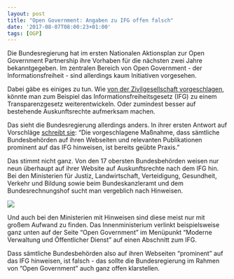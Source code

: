 ```yaml
---
layout: post
title: "Open Government: Angaben zu IFG offen falsch"
date: '2017-08-07T08:00:23+01:00'
tags: [OGP]
---
```



Die Bundesregierung hat im ersten Nationalen Aktionsplan zur Open Government Partnership ihre Vorhaben für die nächsten zwei Jahre bekanntgegeben. Im zentralen Bereich von Open Government - der Informationsfreiheit - sind allerdings kaum Initiativen vorgesehen.

Dabei gäbe es einiges zu tun. Wie [von der Zivilgesellschaft vorgeschlagen](https://opengovpartnership.de/files/2017/05/170323_Zivilgesellschaftliche_Empfehlungen_NAP_OGP.pdf), könnte man zum Beispiel das Informationsfreiheitsgesetz (IFG) zu einem Transparenzgesetz weiterentwickeln. Oder zumindest besser auf bestehende Auskunftsrechte aufmerksam machen.

Das sieht die Bundesregierung allerdings anders. In ihrer ersten Antwort auf Vorschläge [schreibt sie](https://opengovpartnership.de/files/2017/06/170529_Anlage_Existente-Ma%C3%9Fnahmen.pdf): “Die vorgeschlagene Maßnahme, dass sämtliche Bundesbehörden auf ihren Webseiten und relevanten Publikationen prominent auf das IFG hinweisen, ist bereits geübte Praxis.”

Das stimmt nicht ganz. Von den 17 obersten Bundesbehörden weisen nur neun überhaupt auf ihrer Website auf Auskunftsrechte nach dem IFG hin. Bei den Ministerien für Justiz, Landwirtschaft, Verteidigung, Gesundheit, Verkehr und Bildung sowie beim Bundeskanzleramt und dem Bundesrechnungshof sucht man vergeblich nach Hinweisen.

<a href="https://www.bmi.bund.de/DE/Themen/Moderne-Verwaltung-Oeffentlicher-Dienst/Open-Government/open-government_node.html;jsessionid=C1833477ADA205FBC30735F9722836B1.2_cid287"><img src="https://raw.githubusercontent.com/okfde/blog.fragdenstaat.de/gh-pages/img/ifg.jpg"></a>

Und auch bei den Ministerien mit Hinweisen sind diese meist nur mit großem Aufwand zu finden. Das Innenministerium verlinkt beispielsweise ganz unten auf der Seite “Open Government” im Menüpunkt “Moderne Verwaltung und Öffentlicher Dienst” auf einen Abschnitt zum IFG. 

Dass sämtliche Bundesbehörden also auf ihren Webseiten “prominent” auf das IFG hinweisen, ist falsch - das sollte die Bundesregierung im Rahmen von “Open Government” auch ganz offen klarstellen. 
